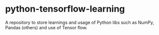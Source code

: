 # python-tensorflow-learning
A repository to store learnings and usage of Python libs such as NumPy, Pandas (others) and use of Tensor flow.
